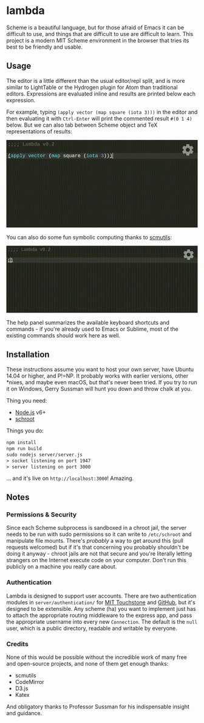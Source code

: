 # lambda

Scheme is a beautiful language, but for those afraid of Emacs it can be difficult to use, and things that are difficult to use are difficult to learn.
This project is a modern MIT Scheme environment in the browser that tries its best to be friendly and usable.

## Usage

The editor is a little different than the usual editor/repl split, and is more similar to LightTable or the Hydrogen plugin for Atom than traditional editors. Expressions are evaluated inline and results are printed below each expression.

For example, typing `(apply vector (map square (iota 3)))` in the editor and then evaluating it with `Ctrl-Enter` will print the commented result `#(0 1 4)` below. But we can also tab between Scheme object and TeX representations of results:

![such graphics, many latex](lambda.gif)

You can also do some fun symbolic computing thanks to [scmutils](https://groups.csail.mit.edu/mac/users/gjs/6946/refman.txt):

![much symbol, so algebra](lambda2.gif)

The help panel summarizes the available keyboard shortcuts and commands - if you're already used to Emacs or Sublime, most of the existing commands should work here as well.

## Installation
These instructions assume you want to host your own server, have Ubuntu 14.04 or higher, and P!=NP.
It probably works with earlier versions, other \*nixes, and maybe even macOS, but that's never been tried.
If you try to run it on Windows, Gerry Sussman will hunt you down and throw chalk at you.

Thing you need:
- [Node.js](https://nodejs.org/en/) v6+
- [schroot](https://wiki.debian.org/Schroot)

Things you do:
```
npm install
npm run build
sudo nodejs server/server.js
> socket listening on port 1947
> server listening on port 3000
```
... and it's live on `http://localhost:3000`! Amazing. 

## Notes

### Permissions & Security
Since each Scheme subprocess is sandboxed in a chroot jail, the server needs to be run with sudo permissions so it can write to `/etc/schroot` and manipulate file mounts. There's *probably* a way to get around this (pull requests welcomed) but if it's that concerning you probably shouldn't be doing it anyway - chroot jails are not that secure and you're literally letting strangers on the Internet execute code on your computer. Don't run this publicly on a machine you really care about.

### Authentication
Lambda is designed to support user accounts. There are two authentication modules in `server/authentication/` for [MIT Touchstone](https://ist.mit.edu/touchstone) and [GitHub](https://developer.github.com/v3/), but it's designed to be extensible. Any scheme (ha) you want to implement just has to attach the appropriate routing middleware to the express app, and pass the appropriate username into every new `Connection`. The default is the `null` user, which is a public directory, readable and writable by everyone.

### Credits

None of this would be possible without the incredible work of many free and open-source projects, and none of them get enough thanks:

- scmutils
- CodeMirror
- D3.js
- Katex

And obligatory thanks to Professor Sussman for his indispensable insight and guidance.
